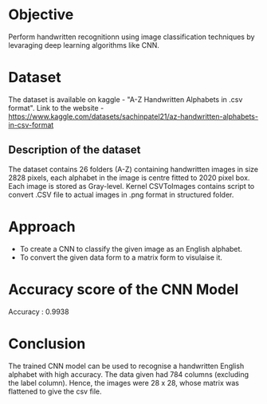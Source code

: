 # Objective
Perform handwritten recognitionn using image classification techniques by levaraging deep learning algorithms like CNN.

# Dataset
The dataset is available on kaggle - "A-Z Handwritten Alphabets in .csv format".
Link to the website - https://www.kaggle.com/datasets/sachinpatel21/az-handwritten-alphabets-in-csv-format

## Description of the dataset
The dataset contains 26 folders (A-Z) containing handwritten images in size 2828 pixels, each alphabet in the image is centre fitted to 2020 pixel box.
Each image is stored as Gray-level.
Kernel CSVToImages contains script to convert .CSV file to actual images in .png format in structured folder.

# Approach
* To create a CNN to classify the given image as an English alphabet. 
* To convert the given data form to a matrix form to visulaise it.

# Accuracy score of the CNN Model
Accuracy : 0.9938

# Conclusion
The trained CNN model can be used to recognise a handwritten English alphabet with high accuracy. The data given had 784 columns (excluding the label column). Hence, the images were 28 x 28, whose matrix was flattened to give the csv file. 
